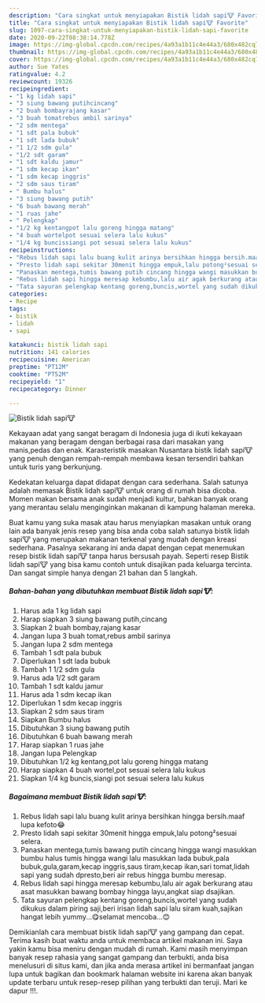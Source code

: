 ```yaml
---
description: "Cara singkat untuk menyiapakan Bistik lidah sapi🐮 Favorite"
title: "Cara singkat untuk menyiapakan Bistik lidah sapi🐮 Favorite"
slug: 1097-cara-singkat-untuk-menyiapakan-bistik-lidah-sapi-favorite
date: 2020-09-22T08:38:14.778Z
image: https://img-global.cpcdn.com/recipes/4a93a1b11c4e44a3/680x482cq70/bistik-lidah-sapi🐮-foto-resep-utama.jpg
thumbnail: https://img-global.cpcdn.com/recipes/4a93a1b11c4e44a3/680x482cq70/bistik-lidah-sapi🐮-foto-resep-utama.jpg
cover: https://img-global.cpcdn.com/recipes/4a93a1b11c4e44a3/680x482cq70/bistik-lidah-sapi🐮-foto-resep-utama.jpg
author: Sue Yates
ratingvalue: 4.2
reviewcount: 19326
recipeingredient:
- "1 kg lidah sapi"
- "3 siung bawang putihcincang"
- "2 buah bombayrajang kasar"
- "3 buah tomatrebus ambil sarinya"
- "2 sdm mentega"
- "1 sdt pala bubuk"
- "1 sdt lada bubuk"
- "1 1/2 sdm gula"
- "1/2 sdt garam"
- "1 sdt kaldu jamur"
- "1 sdm kecap ikan"
- "1 sdm kecap inggris"
- "2 sdm saus tiram"
- " Bumbu halus"
- "3 siung bawang putih"
- "6 buah bawang merah"
- "1 ruas jahe"
- " Pelengkap"
- "1/2 kg kentangpot lalu goreng hingga matang"
- "4 buah wortelpot sesuai selera lalu kukus"
- "1/4 kg buncissiangi pot sesuai selera lalu kukus"
recipeinstructions:
- "Rebus lidah sapi lalu buang kulit arinya bersihkan hingga bersih.maaf lupa kefoto😂"
- "Presto lidah sapi sekitar 30menit hingga empuk,lalu potong²sesuai selera."
- "Panaskan mentega,tumis bawang putih cincang hingga wangi masukkan bumbu halus tumis hingga wangi lalu masukkan lada bubuk,pala bubuk,gula,garam,kecap inggris,saus tiram,kecap ikan,sari tomat,lidah sapi yang sudah dpresto,beri air rebus hingga bumbu meresap."
- "Rebus lidah sapi hingga meresap kebumbu,lalu air agak berkurang atau asat masukkan bawang bombay hingga layu,angkat siap dsajikan."
- "Tata sayuran pelengkap kentang goreng,buncis,wortel yang sudah dikukus dalam piring saji,beri irisan lidah sapi lalu siram kuah,sajikan hangat lebih yummy...😋selamat mencoba...😊"
categories:
- Recipe
tags:
- bistik
- lidah
- sapi

katakunci: bistik lidah sapi 
nutrition: 141 calories
recipecuisine: American
preptime: "PT12M"
cooktime: "PT52M"
recipeyield: "1"
recipecategory: Dinner

---
```



![Bistik lidah sapi🐮](https://img-global.cpcdn.com/recipes/4a93a1b11c4e44a3/680x482cq70/bistik-lidah-sapi🐮-foto-resep-utama.jpg)

Kekayaan adat yang sangat beragam di Indonesia juga di ikuti kekayaan makanan yang beragam dengan berbagai rasa dari masakan yang manis,pedas dan enak. Karasteristik masakan Nusantara bistik lidah sapi🐮 yang penuh dengan rempah-rempah membawa kesan tersendiri bahkan untuk turis yang berkunjung.


Kedekatan keluarga dapat didapat dengan cara sederhana. Salah satunya adalah memasak Bistik lidah sapi🐮 untuk orang di rumah bisa dicoba. Momen makan bersama anak sudah menjadi kultur, bahkan banyak orang yang merantau selalu menginginkan makanan di kampung halaman mereka.



Buat kamu yang suka masak atau harus menyiapkan masakan untuk orang lain ada banyak jenis resep yang bisa anda coba salah satunya bistik lidah sapi🐮 yang merupakan makanan terkenal yang mudah dengan kreasi sederhana. Pasalnya sekarang ini anda dapat dengan cepat menemukan resep bistik lidah sapi🐮 tanpa harus bersusah payah.
Seperti resep Bistik lidah sapi🐮 yang bisa kamu contoh untuk disajikan pada keluarga tercinta. Dan sangat simple hanya dengan 21 bahan dan 5 langkah.


<!--inarticleads1-->

##### Bahan-bahan yang dibutuhkan membuat Bistik lidah sapi🐮:

1. Harus ada 1 kg lidah sapi
1. Harap siapkan 3 siung bawang putih,cincang
1. Siapkan 2 buah bombay,rajang kasar
1. Jangan lupa 3 buah tomat,rebus ambil sarinya
1. Jangan lupa 2 sdm mentega
1. Tambah 1 sdt pala bubuk
1. Diperlukan 1 sdt lada bubuk
1. Tambah 1 1/2 sdm gula
1. Harus ada 1/2 sdt garam
1. Tambah 1 sdt kaldu jamur
1. Harus ada 1 sdm kecap ikan
1. Diperlukan 1 sdm kecap inggris
1. Siapkan 2 sdm saus tiram
1. Siapkan  Bumbu halus
1. Dibutuhkan 3 siung bawang putih
1. Dibutuhkan 6 buah bawang merah
1. Harap siapkan 1 ruas jahe
1. Jangan lupa  Pelengkap
1. Dibutuhkan 1/2 kg kentang,pot lalu goreng hingga matang
1. Harap siapkan 4 buah wortel,pot sesuai selera lalu kukus
1. Siapkan 1/4 kg buncis,siangi pot sesuai selera lalu kukus




<!--inarticleads2-->

##### Bagaimana membuat  Bistik lidah sapi🐮:

1. Rebus lidah sapi lalu buang kulit arinya bersihkan hingga bersih.maaf lupa kefoto😂
1. Presto lidah sapi sekitar 30menit hingga empuk,lalu potong²sesuai selera.
1. Panaskan mentega,tumis bawang putih cincang hingga wangi masukkan bumbu halus tumis hingga wangi lalu masukkan lada bubuk,pala bubuk,gula,garam,kecap inggris,saus tiram,kecap ikan,sari tomat,lidah sapi yang sudah dpresto,beri air rebus hingga bumbu meresap.
1. Rebus lidah sapi hingga meresap kebumbu,lalu air agak berkurang atau asat masukkan bawang bombay hingga layu,angkat siap dsajikan.
1. Tata sayuran pelengkap kentang goreng,buncis,wortel yang sudah dikukus dalam piring saji,beri irisan lidah sapi lalu siram kuah,sajikan hangat lebih yummy...😋selamat mencoba...😊




Demikianlah cara membuat bistik lidah sapi🐮 yang gampang dan cepat. Terima kasih buat waktu anda untuk membaca artikel makanan ini. Saya yakin kamu bisa meniru dengan mudah di rumah. Kami masih menyimpan banyak resep rahasia yang sangat gampang dan terbukti, anda bisa menelusuri di situs kami, dan jika anda merasa artikel ini bermanfaat jangan lupa untuk bagikan dan bookmark halaman website ini karena akan banyak update terbaru untuk resep-resep pilihan yang terbukti dan teruji. Mari ke dapur !!!. 
